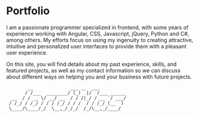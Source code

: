 # Portfolio

I am a passionate programmer specialized in frontend, with some years of experience working with Angular, CSS, Javascript, jQuery, Python and C#, among others. My efforts focus on using my ingenuity to creating attractive, intuitive and personalized user interfaces to provide them with a pleasant user experience.

On this site, you will find details about my past experience, skills, and featured projects, as well as my contact information so we can discuss about different ways on helping you and your business with future projects.


```
        __              ___ __  ___          
       / /___  ________/ (_)  |/  /___ ______
  __  / / __ \/ __/ __  / / /|_/ / __ `/ ___/
 / /_/ / /_/ / / / /_/ / / /  / / /_/ (__  ) 
 \____/\____/_/  \__,_/_/_/  /_/\__,_/____/  

```
